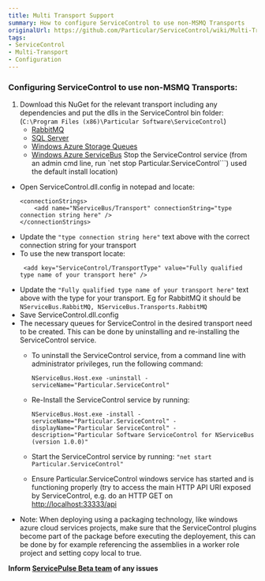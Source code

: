 ```yaml
---
title: Multi Transport Support
summary: How to configure ServiceControl to use non-MSMQ Transports
originalUrl: https://github.com/Particular/ServiceControl/wiki/Multi-Transport-Support
tags:
- ServiceControl
- Multi-Transport
- Configuration
---
```


### Configuring ServiceControl to use non-MSMQ Transports:

1. Download this NuGet for the relevant transport including any dependencies and put the dlls in the ServiceControl bin folder: (`C:\Program Files (x86)\Particular Software\ServiceControl`)
   * [RabbitMQ](https://www.nuget.org/packages/NServiceBus.RabbitMQ/)
   * [SQL Server](https://www.nuget.org/packages/NServiceBus.SqlServer/)
   * [Windows Azure Storage Queues](https://www.nuget.org/packages/NServiceBus.Azure/)
   * [Windows Azure ServiceBus](https://www.nuget.org/packages/NServiceBus.Azure/) Stop the ServiceControl service (from an admin cmd line, run `net stop Particular.ServiceControl```)
used the default install location)
* Open ServiceControl.dll.config in notepad and locate:    
   ```
   <connectionStrings>
       <add name="NServiceBus/Transport" connectionString="type connection string here" />
   </connectionStrings>
   ```
* Update the `"type connection string here"` text above with the correct connection string for your transport
* To use the new transport locate:    
   ```
    <add key="ServiceControl/TransportType" value="Fully qualified type name of your transport here" />
   ```
* Update the `"Fully qualified type name of your transport here"` text above with the type for your transport. Eg for RabbitMQ it should be `NServiceBus.RabbitMQ, NServiceBus.Transports.RabbitMQ`
* Save ServiceControl.dll.config
* The necessary queues for ServiceControl in the desired transport need to be created. This can be done by uninstalling and re-installing the ServiceControl service.
   * To uninstall the ServiceControl service, from a command line with administrator privileges, run the following command: 
      ```
      NServiceBus.Host.exe -uninstall -serviceName="Particular.ServiceControl"
      ```
   * Re-Install the ServiceControl service by running: 

      ```
      NServiceBus.Host.exe -install -serviceName="Particular.ServiceControl" -displayName="Particular ServiceControl" -description="Particular Software ServiceControl for NServiceBus (version 1.0.0)"
      ``` 
   * Start the ServiceControl service by running: `"net start Particular.ServiceControl"`
   * Ensure Particular.ServiceControl windows service has started and is functioning properly (try to access the main HTTP API URI exposed by ServiceControl, e.g. do an HTTP GET on [http://localhost:33333/api](http://localhost:33333/api)
* Note: When deploying using a packaging technology, like windows azure cloud services projects, make sure that the ServiceControl plugins become part of the package before executing the deployement, this can be done by for example referencing the assemblies in a worker role project and setting copy local to true.

**Inform [ServicePulse Beta team](mailto:pulsebeta@nservicebus.com) of any issues**
